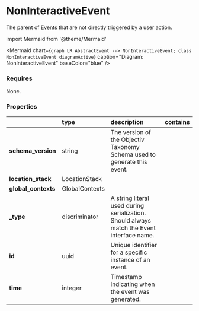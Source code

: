 # NonInteractiveEvent

The parent of [Events](/taxonomy/events) that are not directly triggered by a user action.

import Mermaid from '@theme/Mermaid'

<Mermaid chart={`
    graph LR
      AbstractEvent --> NonInteractiveEvent;
    class NonInteractiveEvent diagramActive
  `}
  caption="Diagram: NonInteractiveEvent"
  baseColor="blue"
/>

### Requires

None.

### Properties

|                     | type           | description                                                                               | contains |
|:--------------------|:---------------|:------------------------------------------------------------------------------------------|:---------|
| **schema_version**  | string         | The version of the Objectiv Taxonomy Schema used to generate this event.                  |          |
| **location_stack**  | LocationStack  |                                                                                           |          |
| **global_contexts** | GlobalContexts |                                                                                           |          |
| **_type**           | discriminator  | A string literal used during serialization. Should always match the Event interface name. |          |
| **id**              | uuid           | Unique identifier for a specific instance of an event.                                    |          |
| **time**            | integer        | Timestamp indicating when the event was generated.                                        |          |


